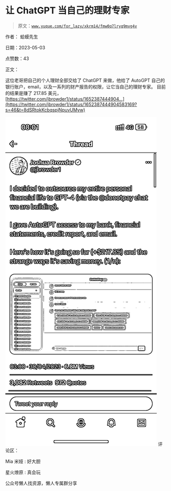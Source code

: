 # 让 ChatGPT 当自己的理财专家

> 原文：[`www.yuque.com/for_lazy/xkrm14/fmw0q7lryq9mvg4v`](https://www.yuque.com/for_lazy/xkrm14/fmw0q7lryq9mvg4v)



作者： 蛤蟆先生



日期：2023-05-03



点赞数：43

<ne-hole id="uef4e06fc" data-lake-id="uef4e06fc">

正文：



这位老哥把自己的个人理财全部交给了 ChatGPT 来做，他给了 AutoGPT 自己的银行账户，email，以及一系列的财产报告的权限，让它当自己的理财专家。 目前的结果是赚了 217.85 美元， [https://twitter.com/jbrowder1/status/1652387444904...](https://twitter.com/jbrowder1/status/1652387444904583169?s=46&t=8dSRtokKcbqspjNpuvUMyw)



![](img/f6c1e5c786fed3c082c54cffedb6a5e1.png)  <ne-hole id="u9c8f4838" data-lake-id="u9c8f4838"><ne-p id="u8fa3d1d6" data-lake-id="u8fa3d1d6">评论区：



Mia 米娅 : 好大胆



星火燎原 : 真会玩

<ne-hole id="u481cd6ce" data-lake-id="u481cd6ce">

公众号懒人找资源，懒人专属群分享

</ne-hole></ne-hole></ne-p></ne-hole>